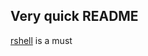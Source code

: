 Very quick README
----------------------------

[rshell](https://github.com/dhylands/rshell) is a must

